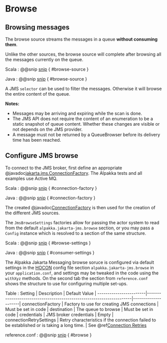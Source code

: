 # Browse

## Browsing messages

The browse source streams the messages in a queue **without consuming them**.

Unlike the other sources, the browse source will complete after browsing all the messages currently on the queue.

Scala
: @@snip [snip](/jakarta-jms/src/test/scala/docs/scaladsl/JmsConnectorsSpec.scala) { #browse-source }

Java
: @@snip [snip](/jakarta-jms/src/test/java/docs/javadsl/JmsConnectorsTest.java) { #browse-source }

A JMS `selector` can be used to filter the messages. Otherwise it will browse the entire content of the queue.


**Notes:**

*  Messages may be arriving and expiring while the scan is done.
*  The JMS API does not require the content of an enumeration to be a static snapshot of queue content. Whether these changes are visible or not depends on the JMS provider.
*  A message must not be returned by a QueueBrowser before its delivery time has been reached.



## Configure JMS browse

To connect to the JMS broker, first define an appropriate @javadoc[jakarta.jms.ConnectionFactory](jakarta.jms.ConnectionFactory). The Alpakka tests and all examples use Active MQ.

Scala
: @@snip [snip](/jakarta-jms/src/test/scala/docs/scaladsl/JmsConnectorsSpec.scala) { #connection-factory }

Java
: @@snip [snip](/jakarta-jms/src/test/java/docs/javadsl/JmsConnectorsTest.java) { #connection-factory }


The created @javadoc[ConnectionFactory](jakarta.jms.ConnectionFactory) is then used for the creation of the different JMS sources.


The `JmsBrowseSettings` factories allow for passing the actor system to read from the default  `alpakka.jakarta-jms.browse` section, or you may pass a `Config` instance which is resolved to a section of the same structure. 

Scala
: @@snip [snip](/jakarta-jms/src/test/scala/docs/scaladsl/JmsSettingsSpec.scala) { #browse-settings }

Java
: @@snip [snip](/jakarta-jms/src/test/java/docs/javadsl/JmsSettingsTest.java) { #consumer-settings }


The Alpakka Jakarta Messaging browse soruce is configured via default settings in the [HOCON](https://github.com/lightbend/config#using-hocon-the-json-superset) config file section `alpakka.jakarta-jms.browse` in your `application.conf`, and settings may be tweaked in the code using the `withXyz` methods. On the second tab the section from `reference.conf` shows the structure to use for configuring multiple set-ups.

Table
: Setting               | Description                                                          | Default Value       | 
------------------------|----------------------------------------------------------------------|---------------------|
connectionFactory       | Factory to use for creating JMS connections                          | Must be set in code |
destination             | The queue to browse                                                  | Must be set in code |
credentials             | JMS broker credentials                                               | Empty               |
connectionRetrySettings | Retry characteristics if the connection failed to be established or is taking a long time. | See @ref[Connection Retries](producer.md#connection-retries) 

reference.conf
: @@snip [snip](/jakarta-jms/src/main/resources/reference.conf) { #browse }

